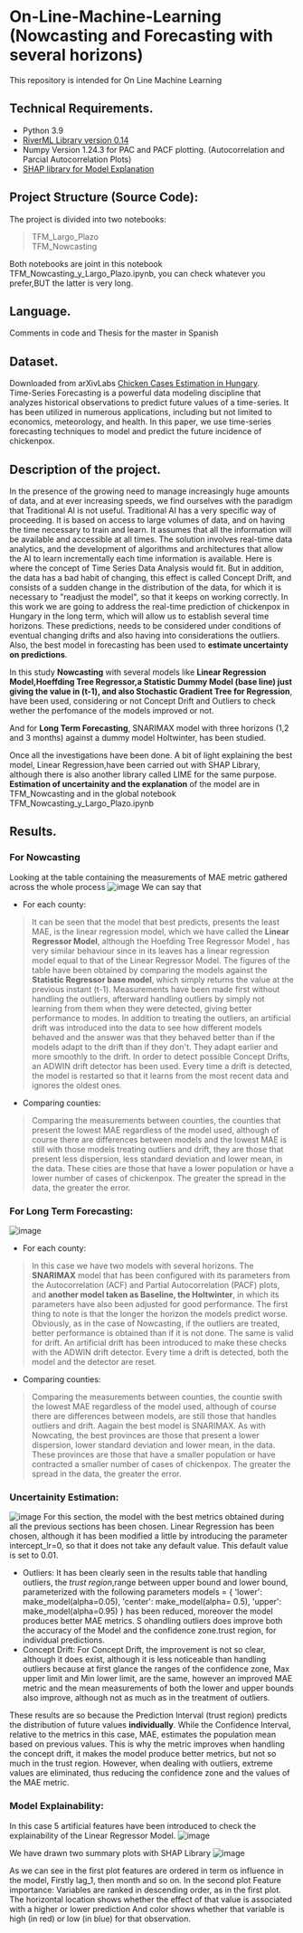 # On-Line-Machine-Learning (Nowcasting and Forecasting with several horizons)
This repository is intended for On Line Machine Learning
## Technical Requirements.
* Python 3.9
* [RiverML Library version 0.14](https://riverml.xyz/0.14.0/)
* Numpy Version 1.24.3 for PAC and PACF plotting. (Autocorrelation and Parcial Autocorrelation Plots)
* [SHAP library for Model Explanation](https://shap-lrjball.readthedocs.io/en/latest/index.html)
## Project Structure (Source Code): 
The project is divided into two notebooks:
> TFM_Largo_Plazo <br>
> TFM_Nowcasting <br>

Both notebooks are joint in this notebook TFM_Nowcasting_y_Largo_Plazo.ipynb, you can check whatever you prefer,BUT the latter is very long.<br>

## Language.
Comments in code and Thesis for the master in Spanish<br>

## Dataset.
Downloaded from arXivLabs [Chicken Cases Estimation in Hungary](https://doi.org/10.48550/arXiv.2209.14129).<br>
Time-Series Forecasting is a powerful data modeling discipline that analyzes historical observations to predict future values of a time-series. It has been utilized in numerous applications, including but not limited to economics, meteorology, and health. In this paper, we use time-series forecasting techniques to model and predict the future incidence of chickenpox.
 
## Description of the project.
In the presence of the growing need to manage increasingly huge amounts of data, and at ever increasing speeds, we find ourselves with the paradigm that Traditional AI is not useful. Traditional AI has a very specific way of proceeding. It is based on access to large volumes of data, and on having the time necessary to train and learn. It assumes that all the information will be available and accessible at all times.
The solution involves real-time data analytics, and the development of algorithms and architectures that allow the AI to learn incrementally each time information is available. Here is where the concept of Time Series Data Analysis would fit. But in addition, the data has a bad habit of changing, this effect is called Concept Drift, and consists of a sudden change in the distribution of the data, for which it is necessary to "readjust the model", so that it keeps on working correctly. In this work we are going to address the real-time prediction of chickenpox in Hungary in the long term, which will allow us to establish several time horizons. These predictions, needs to be considered under conditions of eventual changing drifts and also having into considerations the outliers.<br>
Also, the best model in forecasting has been used to **estimate uncertainty on predictions**.<br>

In this study **Nowcasting** with several models like **Linear Regression Model,Hoeffding Tree Regressor,a Statistic Dummy Model (base line) just giving the value in (t-1), and also Stochastic Gradient Tree for Regression**, have been used, considering or not Concept Drift and Outliers to check wether the perfomance of the models improved or not.

And for **Long Term Forecasting**, SNARIMAX model with three horizons (1,2 and 3 months) against a dummy model Holtwinter, has been studied.

Once all the investigations have been done. A bit of light explaining the best model, Linear Regression,have been carried out with SHAP Library, although there is also another library called LIME for the same purpose.
**Estimation of uncertainity and the explanation** of the model are in TFM_Nowcasting and in the global notebook TFM_Nowcasting_y_Largo_Plazo.ipynb <br>

## Results.
### For Nowcasting
Looking at the table containing the measurements of MAE metric gathered across the whole process
![image](https://user-images.githubusercontent.com/66425146/209072982-c3f90426-8824-45b6-9e71-c3efe25c25e7.png)
We can say that 
* For each county:
>It can be seen that the model that best predicts, presents the least MAE, is the linear regression model, which we have called the **Linear Regressor Model**, although the Hoefding Tree Regressor Model , has very similar behaviour since in its leaves  has a linear regression model equal to that of the Linear Regressor Model. The figures of the table have been obtained by comparing the models against the **Statistic Regressor base model**, which simply returns the value at the previous instant (t-1).
Measurements have been made first without handling the outliers, afterward handling outliers by simply not learning from them when they were detected, giving better performance to modes. In addition to treating the outliers, an artificial drift was introduced into the data to see how  different models behaved and the answer was that they behaved better than if the models adapt to the drift than if they don't. They adapt earlier and more smoothly to the drift. In order to detect possible Concept Drifts, an ADWIN drift detector has been used. Every time a drift is detected, the model is restarted so that it learns from the most recent data and ignores the oldest ones.
* Comparing counties:
>Comparing the measurements between counties, the counties that present the lowest MAE regardless of the model used, although of course there are differences between models and the lowest MAE is still with those models treating  outliers and drift, they are those that present less dispersion, less standard deviation and lower mean, in the data. These cities are those that have a lower population or have a lower number of cases of chickenpox. The greater the spread in the data, the greater the error.

### For Long Term Forecasting:
![image](https://user-images.githubusercontent.com/66425146/209214675-39efb656-694b-49d5-9633-cb893ad63ef6.png)

* For each county:
 >In this case we have two models with several horizons. The **SNARIMAX** model that has been configured with its parameters from the Autocorrelation (ACF) and Partial Autocorrelation (PACF) plots, and **another model taken as Baseline, the Holtwinter**, in which its parameters have also been adjusted for good performance. The first thing to note is that the longer the horizon the models predict worse. Obviously, as in the case of Nowcasting, if the outliers are treated, better performance is obtained than if it is not done. The same is valid for drift. An artificial drift has been introduced to make these checks with the ADWIN drift detector. Every time a drift is detected, both the model and the detector are reset.

* Comparing counties:
>Comparing the measurements between counties, the countie swith the lowest MAE regardless of the model used, although of course there are differences between models,  are still those that handles outliers and drift. Aagain the best model is SNARIMAX. As with Nowcating, the best provinces are those that present a lower dispersion, lower standard deviation and lower mean, in the data. These provinces are those that have a smaller population or have contracted a smaller number of cases of chickenpox. The greater the spread in the data, the greater the error.

### Uncertainity Estimation:
![image](https://user-images.githubusercontent.com/66425146/209218190-dcaa5818-09a0-461a-b411-4f64a2fd341b.png)
For this section, the model with the best metrics obtained during all the previous sections has been chosen. Linear Regression has been chosen, although it has been modified a little by introducing the parameter intercept_lr=0, so that it does not take any default value. This default value is set to 0.01.

* Outliers: It has been clearly seen in the results table that handling outliers, the *trust region*,range between upper bound and lower bound, parameterized with the following parameters models = { 'lower': make_model(alpha=0.05), 'center': make_model(alpha= 0.5), 'upper': make_model(alpha=0.95) } has been reduced, moreover the model produces better MAE metrics. S ohandling outliers does improve both the accuracy of the Model and the confidence zone.trust region, for individual predictions.<br>
* Concept Drift: For Concept Drift, the improvement is not so clear, although it does exist, although it is less noticeable than handling outliers because at first glance the ranges of the confidence zone, Max upper limit and Min lower limit, are the same, however an improved MAE metric and the mean measurements  of both the lower and upper bounds also improve, although not as much as in the treatment of outliers.

These results are so because the Prediction Interval (trust region) predicts the distribution of future values **individually**. While the Confidence Interval, relative to the metrics in this case, MAE, estimates the population mean based on previous values. This is why the metric improves when handling the concept drift, it makes the model produce better metrics, but not so much in the trust region. However, when dealing with outliers, extreme values are eliminated, thus reducing the confidence zone and the values of the MAE metric.

### Model Explainability:
In  this case 5 artificial features have been introduced to check the explainability of the Linear Regressor Model.
![image](https://user-images.githubusercontent.com/66425146/209220927-a755a1dd-1fb7-4e54-80cd-79e30075dc36.png)<br>

We have drawn two summary plots with SHAP Library
![image](https://user-images.githubusercontent.com/66425146/209221102-2dab39bc-74c3-4dcf-9cfd-ab83f077d0a9.png)

As we can see in the first plot features are ordered in term os influence in the model, Firstly lag_1, then month and so on. In the second plot Feature importance: Variables are ranked in descending order, as in the first plot. The horizontal location shows whether the effect of that value is associated with a higher or lower prediction And color shows whether that variable is high (in red) or low (in blue) for that observation.



